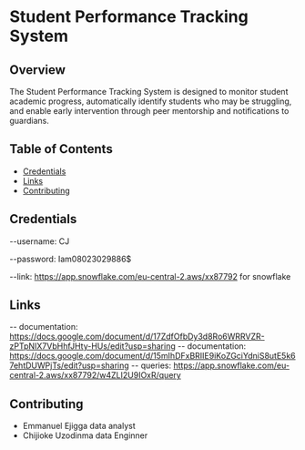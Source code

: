 # Student Performance Tracking System

## Overview
The Student Performance Tracking System is designed to monitor student academic progress, automatically identify students who may be struggling, and enable early intervention through peer mentorship and notifications to guardians.

## Table of Contents
- [Credentials](#credentials)
- [Links](#links)
- [Contributing](#contributing)

## Credentials
--username: CJ

--password: Iam08023029886$

--link: https://app.snowflake.com/eu-central-2.aws/xx87792
for snowflake

## Links
-- documentation: https://docs.google.com/document/d/17ZdfOfbDy3d8Ro6WRRVZR-zPTpNIX7VbHhfJHty-HUs/edit?usp=sharing
-- documentation: https://docs.google.com/document/d/15mIhDFxBRIIE9iKoZGciYdniS8utE5k67ehtDUWPjTs/edit?usp=sharing
-- queries: https://app.snowflake.com/eu-central-2.aws/xx87792/w4ZLI2U9IOxR/query



## Contributing
- Emmanuel Ejigga data analyst
- Chijioke Uzodinma data Enginner



